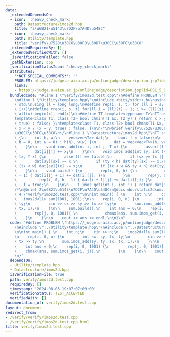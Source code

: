 ```yaml
---
data:
  _extendedDependsOn:
  - icon: ':heavy_check_mark:'
    path: Datastructure/imos2d.hpp
    title: "2\u6B21\u5143\u7D2F\u7A4D\u548C"
  - icon: ':heavy_check_mark:'
    path: Utility/template.hpp
    title: "verify\u7528\u30C6\u30F3\u30D7\u30EC\u30FC\u30C8"
  _extendedRequiredBy: []
  _extendedVerifiedWith: []
  _isVerificationFailed: false
  _pathExtension: cpp
  _verificationStatusIcon: ':heavy_check_mark:'
  attributes:
    '*NOT_SPECIAL_COMMENTS*': ''
    PROBLEM: https://judge.u-aizu.ac.jp/onlinejudge/description.jsp?id=DSL_5_B&lang=ja
    links:
    - https://judge.u-aizu.ac.jp/onlinejudge/description.jsp?id=DSL_5_B&lang=ja
  bundledCode: "#line 1 \"verify/imos2d.test.cpp\"\n#define PROBLEM \"https://judge.u-aizu.ac.jp/onlinejudge/description.jsp?id=DSL_5_B&lang=ja\"\
    \n#line 1 \"Utility/template.hpp\"\n#include <bits/stdc++.h>\nusing namespace\
    \ std;\nusing ll = long long;\n#define rep(i, s, t) for (ll i = s; i < (ll)(t);\
    \ i++)\n#define rrep(i, s, t) for(ll i = (ll)(t) - 1; i >= (ll)(s); i--)\n#define\
    \ all(x) begin(x), end(x)\n\n#define TT template<typename T>\nTT using vec = vector<T>;\n\
    template<class T1, class T2> bool chmin(T1 &x, T2 y) { return x > y ? (x = y,\
    \ true) : false; }\ntemplate<class T1, class T2> bool chmax(T1 &x, T2 y) { return\
    \ x < y ? (x = y, true) : false; }\n\n/*\n@brief verify\u7528\u30C6\u30F3\u30D7\
    \u30EC\u30FC\u30C8\n*/\n#line 1 \"Datastructure/imos2d.hpp\"\nTT struct imos2d\
    \ {\n    int h, w;\n    vec<vec<T>> dat;\n    bool f = false;\n\n    imos2d(int\
    \ h = 0, int w = 0) : h(h), w(w) {\n        dat = vec<vec<T>>(h, vec<T>(w, T()));\n\
    \    }\n\n    void imos_add(int i, int j, T x) {\n        assert(f == false);\n\
    \        dat[i][j] += x;\n    }\n\n    void imos_add(int sy, int ty, int sx, int\
    \ tx, T x) {\n        assert(f == false);\n        if (sx >= tx || sy >= ty) return;\n\
    \        dat[sy][sx] += x;\n        if (ty < h) dat[ty][sx] -= x;\n        if\
    \ (tx < w) dat[sy][tx] -= x;\n        if (tx < w && ty < h) dat[ty][tx] += x;\n\
    \    }\n\n    void build() {\n        rep(i, 0, h) {\n            rep(j, 0, w\
    \ - 1) { dat[i][j + 1] += dat[i][j]; }\n        }\n        rep(j, 0, w) {\n  \
    \          rep(i, 0, h - 1) { dat[i + 1][j] += dat[i][j]; }\n        }\n     \
    \   f = true;\n    }\n\n    T imos_get(int i, int j) { return dat[i][j]; }\n};\n\
    /*\n@brief 2\u6B21\u5143\u7D2F\u7A4D\u548C\n@docs doc/static2dsum.md\n*/\n#line\
    \ 4 \"verify/imos2d.test.cpp\"\n\nint main() { \n    int n;\n    cin >> n;\n \
    \   imos2d<ll> sum(1001, 1001);\n\n    rep(i, 0, n) {\n        int sx, sy, tx,\
    \ ty;\n        cin >> sx >> sy >> tx >> ty;\n        sum.imos_add(sy, ty, sx,\
    \ tx, 1);\n    }\n\n    sum.build();\n    int ans = 0;\n    rep(i, 0, 1001) {\n\
    \        rep(j, 0, 1001){ \n            chmax(ans, sum.imos_get(i, j));\n    \
    \    }\n    }\n\n    cout << ans << endl;\n\n}\n"
  code: "#define PROBLEM \"https://judge.u-aizu.ac.jp/onlinejudge/description.jsp?id=DSL_5_B&lang=ja\"\
    \n#include \"../Utility/template.hpp\"\n#include \"../Datastructure/imos2d.hpp\"\
    \n\nint main() { \n    int n;\n    cin >> n;\n    imos2d<ll> sum(1001, 1001);\n\
    \n    rep(i, 0, n) {\n        int sx, sy, tx, ty;\n        cin >> sx >> sy >>\
    \ tx >> ty;\n        sum.imos_add(sy, ty, sx, tx, 1);\n    }\n\n    sum.build();\n\
    \    int ans = 0;\n    rep(i, 0, 1001) {\n        rep(j, 0, 1001){ \n        \
    \    chmax(ans, sum.imos_get(i, j));\n        }\n    }\n\n    cout << ans << endl;\n\
    \n}"
  dependsOn:
  - Utility/template.hpp
  - Datastructure/imos2d.hpp
  isVerificationFile: true
  path: verify/imos2d.test.cpp
  requiredBy: []
  timestamp: '2024-08-03 19:07:07+09:00'
  verificationStatus: TEST_ACCEPTED
  verifiedWith: []
documentation_of: verify/imos2d.test.cpp
layout: document
redirect_from:
- /verify/verify/imos2d.test.cpp
- /verify/verify/imos2d.test.cpp.html
title: verify/imos2d.test.cpp
---
```

